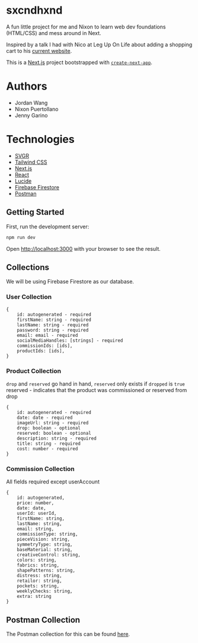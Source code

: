 # sxcndhxnd

A fun little project for me and Nixon to learn web dev foundations (HTML/CSS) and mess around in Next.

Inspired by a talk I had with Nico at Leg Up On Life about adding a shopping cart to his [current website](https://www.sxcndhxnd.com/).

This is a [Next.js](https://nextjs.org/) project bootstrapped with [`create-next-app`](https://github.com/vercel/next.js/tree/canary/packages/create-next-app).

# Authors
- Jordan Wang
- Nixon Puertollano
- Jenny Garino

# Technologies

- [SVGR](https://github.com/gregberge/svgr)
- [Tailwind CSS](https://tailwindcss.com/)
- [Next.js](https://nextjs.org/)
- [React](https://docs.astro.build/en/guides/integrations-guide/react/)
- [Lucide](https://lucide.dev/)
- [Firebase Firestore](https://firebase.google.com/docs/firestore)
- [Postman](https://www.postman.com/)

## Getting Started

First, run the development server:

```bash
npm run dev
```

Open [http://localhost:3000](http://localhost:3000) with your browser to see the result.

## Collections

We will be using Firebase Firestore as our database.

### User Collection

```
{
    id: autogenerated - required
    firstName: string - required
    lastName: string - required
    password: string - required
    email: email - required
    socialMediaHandles: [strings] - required
    commissionIds: [ids],
    productIds: [ids],
}
```

### Product Collection

`drop` and `reserved` go hand in hand, `reserved` only exists if `dropped` is `true`
reserved - indicates that the product was commissioned or reserved from drop

```
{
    id: autogenerated - required
    date: date - required
    imageUrl: string - required
    drop: boolean - optional
    reserved: boolean - optional
    description: string - required
    title: string - required
    cost: number - required
}
```

### Commission Collection

All fields required except userAccount

```
{
    id: autogenerated,
    price: number,
    date: date,
    userId: userId,
    firstName: string,
    lastName: string,
    email: string,
    commissionType: string,
    pieceVision: string,
    symmetryType: string,
    baseMaterial: string,
    creativeControl: string,
    colors: string,
    fabrics: string,
    shapePatterns: string,
    distress: string,
    retailor: string,
    pockets: string,
    weeklyChecks: string,
    extra: string
}
```

## Postman Collection
The Postman collection for this can be found [here](https://wangshun-7257.postman.co/workspace/Wangshun-Workspace~c59e525d-2b21-413c-abc6-ba072b90e8b0/collection/21868533-4b12fbcf-9486-4523-b546-34a7fc3e4ad1?action=share&creator=21868533).